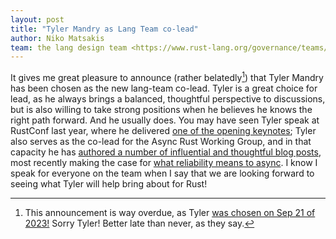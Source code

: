```yaml
---
layout: post
title: "Tyler Mandry as Lang Team co-lead"
author: Niko Matsakis
team: the lang design team <https://www.rust-lang.org/governance/teams/lang>
---
```


It gives me great pleasure to announce (rather belatedly[^b]) that Tyler Mandry has been chosen as the new lang-team co-lead. Tyler is a great choice for lead, as he always brings a balanced, thoughtful perspective to discussions, but is also willing to take strong positions when he believes he knows the right path forward. And he usually does. You may have seen Tyler speak at RustConf last year, where he delivered [one of the opening keynotes][kn]; Tyler also serves as the co-lead for the Async Rust Working Group, and in that capacity he has [authored a number of influential and thoughtful blog posts](https://tmandry.gitlab.io/blog/), most recently making the case for [what reliability means to async](https://tmandry.gitlab.io/blog/posts/making-async-reliable/). I know I speak for everyone on the team when I say that we are looking forward to seeing what Tyler will help bring about for Rust!

[^b]: This announcement is way overdue, as Tyler [was chosen on Sep 21 of 2023!][1077] Sorry Tyler! Better late than never, as they say.

[1077]: https://github.com/rust-lang/team/pull/1077#issuecomment-1730655519

[kn]: https://youtu.be/37yASSgrdGE?si=El-UCqxAQ7_kchi_&t=1360
